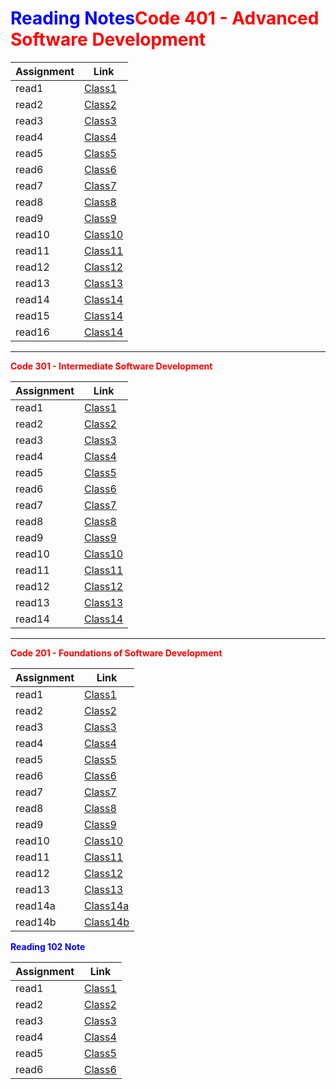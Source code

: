 
# <span style="color:Blue">Reading Notes</span><span style="color:red">**Code 401 - Advanced Software Development**

| Assignment      | Link |
| ----------- | ----------- |
| read1  | [Class1](401/1.md)        |
| read2  | [Class2](401/02.md)        |
| read3  | [Class3](401/03.md)        |
| read4  | [Class4](401/04.md)        |
| read5  | [Class5](401/05.md)        |
| read6  | [Class6](401/06.md)        |
| read7  | [Class7](401/07.md)        |
| read8  | [Class8](401/08.md)        |
| read9  | [Class9](401/09.md)        |
| read10 | [Class10](401/10.md)     |
| read11 | [Class11](401/11.md)     |
| read12 | [Class12](401/12.md)     |
| read13 | [Class13](401/13.md)     |
| read14 | [Class14](401/14.md)     |
| read15 | [Class14](401/15.md)     |
| read16 | [Class14](401/16.md)     |

------------------------------

<span style="color:red"> **Code 301 - Intermediate Software Development**

| Assignment      | Link |
| ----------- | ----------- |
| read1  | [Class1](301/1.md)        |
| read2  | [Class2](301/2.md)        |
| read3  | [Class3](301/3.md)        |
| read4  | [Class4](301/4.md)        |
| read5  | [Class5](301/5.md)        |
| read6  | [Class6](301/6.md)        |
| read7  | [Class7](301/7.md)        |
| read8  | [Class8](301/8.md)        |
| read9  | [Class9](301/9.md)        |
| read10 | [Class10](301/11.md)     |
| read11 | [Class11](301/11.md)     |
| read12 | [Class12](301/12.md)     |
| read13 | [Class13](301/13.md)     |
| read14 | [Class14](301/14.md)     |

------------------------------



<span style="color:red">**Code 201 - Foundations of Software Development**

| Assignment      | Link |
| ----------- | ----------- |
| read1  | [Class1](201/1.md)        |
| read2  | [Class2](201/2.md)        |
| read3  | [Class3](201/3.md)        |
| read4  | [Class4](201/4.md)        |
| read5  | [Class5](201/5.md)        |
| read6  | [Class6](201/6.md)        |
| read7  | [Class7](201/7.md)        |
| read8  | [Class8](201/8.md)        |
| read9  | [Class9](201/9.md)        |
| read10 | [Class10](201/10.md)      |
| read11 | [Class11](201/11.md)      |
| read12 | [Class12](201/12.md)      |
| read13 | [Class13](201/13.md)      |
| read14a | [Class14a](201/14.md)      |
| read14b | [Class14b](201/14b.md)      |


<span style="color:Blue">**Reading 102 Note**

| Assignment      | Link |
| ----------- | ----------- |
| read1  | [Class1](class1.md)        |
| read2  | [Class2](class2.md)        |
| read3  | [Class3](class3.md)        |
| read4  | [Class4](class4.md)        |
| read5  | [Class5](class5.md)        |
| read6  | [Class6](class6.md)        |
